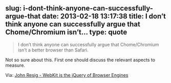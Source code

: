 slug: i-dont-think-anyone-can-successfully-argue-that
date: 2013-02-18 13:17:38
title: I don’t think anyone can successfully argue that Chome/Chromium isn’t...
type: quote
---

> I don’t think anyone can successfully argue that Chome/Chromium isn’t a better browser than Safari.

Not so sure about this. First one should discuss the relevant aspects to measure.

 Via: [John Resig - WebKit is the jQuery of Browser Engines](http://ejohn.org/blog/webkit-is-the-jquery-of-browser-engines/)
